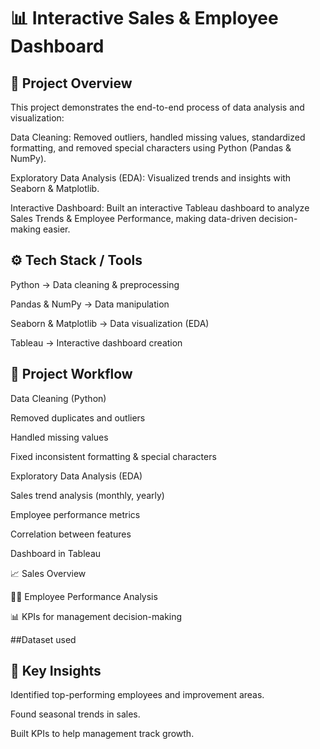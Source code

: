 # 📊 Interactive Sales & Employee Dashboard
## 📌 Project Overview

This project demonstrates the end-to-end process of data analysis and visualization:

Data Cleaning: Removed outliers, handled missing values, standardized formatting, and removed special characters using Python (Pandas & NumPy).

Exploratory Data Analysis (EDA): Visualized trends and insights with Seaborn & Matplotlib.

Interactive Dashboard: Built an interactive Tableau dashboard to analyze Sales Trends & Employee Performance, making data-driven decision-making easier.

## ⚙️ Tech Stack / Tools

Python → Data cleaning & preprocessing

Pandas & NumPy → Data manipulation

Seaborn & Matplotlib → Data visualization (EDA)

Tableau → Interactive dashboard creation

## 📂 Project Workflow

Data Cleaning (Python)

Removed duplicates and outliers

Handled missing values

Fixed inconsistent formatting & special characters

Exploratory Data Analysis (EDA)

Sales trend analysis (monthly, yearly)

Employee performance metrics

Correlation between features

Dashboard in Tableau

📈 Sales Overview

👨‍💼 Employee Performance Analysis

📊 KPIs for management decision-making

##Dataset used

## 📌 Key Insights

Identified top-performing employees and improvement areas.

Found seasonal trends in sales.

Built KPIs to help management track growth.
